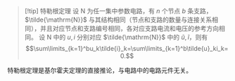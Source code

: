 > [!tip] 特勒根定理
> 设 $\mathrm{N}$ 为任一集中参数电路，有 $n$ 个节点 $b$ 条支路，$\tilde{\mathrm{N}}$ 与其结构相同（节点和支路的数量与连接关系相同），并且对应节点和支路编号相同，各对应支路电流和电压的参考方向相同。
> 设 $\mathrm{N}$ 中的 $u,i$ 分别对应 $\tilde{\mathrm{N}}$ 中的 $\tilde{u},\tilde{i}$，则有 $$\sum\limits_{k=1}^bu_k\tilde{i}_k=\sum\limits_{k=1}^b\tilde{u}_ki_k=0.$$

特勒根定理是基尔霍夫定理的直接推论，与电路中的电路元件无关。

